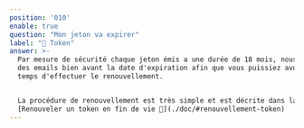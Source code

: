 ```yaml
---
position: '010'
enable: true
question: "Mon jeton va expirer"
label: "🔑 Token"
answer: >-
  Par mesure de sécurité chaque jeton émis a une durée de 18 mois, nous envoyons
  des emails bien avant la date d'expiration afin que vous puissiez avoir le
  temps d'effectuer le renouvellement.


  La procédure de renouvellement est très simple et est décrite dans la rubrique
  [Renouveler un token en fin de vie 💫](./doc/#renouvellement-token)
---
```


